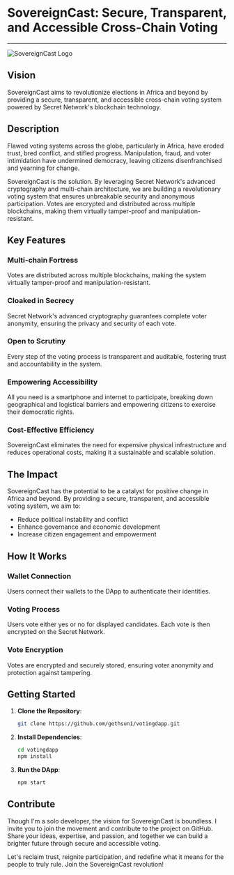 
# SovereignCast: Secure, Transparent, and Accessible Cross-Chain Voting

---

![SovereignCast Logo](logo.png)

## Vision
SovereignCast aims to revolutionize elections in Africa and beyond by providing a secure, transparent, and accessible cross-chain voting system powered by Secret Network's blockchain technology.

## Description
Flawed voting systems across the globe, particularly in Africa, have eroded trust, bred conflict, and stifled progress. Manipulation, fraud, and voter intimidation have undermined democracy, leaving citizens disenfranchised and yearning for change.

SovereignCast is the solution. By leveraging Secret Network's advanced cryptography and multi-chain architecture, we are building a revolutionary voting system that ensures unbreakable security and anonymous participation. Votes are encrypted and distributed across multiple blockchains, making them virtually tamper-proof and manipulation-resistant.

## Key Features

### Multi-chain Fortress
Votes are distributed across multiple blockchains, making the system virtually tamper-proof and manipulation-resistant.

### Cloaked in Secrecy
Secret Network's advanced cryptography guarantees complete voter anonymity, ensuring the privacy and security of each vote.

### Open to Scrutiny
Every step of the voting process is transparent and auditable, fostering trust and accountability in the system.

### Empowering Accessibility
All you need is a smartphone and internet to participate, breaking down geographical and logistical barriers and empowering citizens to exercise their democratic rights.

### Cost-Effective Efficiency
SovereignCast eliminates the need for expensive physical infrastructure and reduces operational costs, making it a sustainable and scalable solution.

## The Impact
SovereignCast has the potential to be a catalyst for positive change in Africa and beyond. By providing a secure, transparent, and accessible voting system, we aim to:

- Reduce political instability and conflict
- Enhance governance and economic development
- Increase citizen engagement and empowerment

## How It Works

### Wallet Connection
Users connect their wallets to the DApp to authenticate their identities.

### Voting Process
Users vote either yes or no for displayed candidates. Each vote is then encrypted on the Secret Network.

### Vote Encryption
Votes are encrypted and securely stored, ensuring voter anonymity and protection against tampering.

## Getting Started

1. **Clone the Repository**:
   ```bash
   git clone https://github.com/gethsun1/votingdapp.git
   ```
2. **Install Dependencies**:
   ```bash
   cd votingdapp
   npm install
   ```
3. **Run the DApp**:
   ```bash
   npm start
   ```

## Contribute
Though I'm a solo developer, the vision for SovereignCast is boundless. I invite you to join the movement and contribute to the project on GitHub. Share your ideas, expertise, and passion, and together we can build a brighter future through secure and accessible voting.

Let's reclaim trust, reignite participation, and redefine what it means for the people to truly rule. Join the SovereignCast revolution!
```